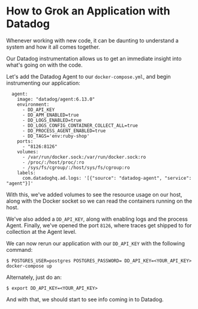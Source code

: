 # How to Grok an Application with Datadog

Whenever working with new code, it can be daunting to understand a system and how it all comes together.

Our Datadog instrumentation allows us to get an immediate insight into what's going on with the code. 

Let's add the Datadog Agent to our `docker-compose.yml`, and begin instrumenting our application:

```
  agent:
    image: "datadog/agent:6.13.0"
    environment:
      - DD_API_KEY
      - DD_APM_ENABLED=true
      - DD_LOGS_ENABLED=true
      - DD_LOGS_CONFIG_CONTAINER_COLLECT_ALL=true
      - DD_PROCESS_AGENT_ENABLED=true
      - DD_TAGS='env:ruby-shop'
    ports:
      - "8126:8126"
    volumes:
      - /var/run/docker.sock:/var/run/docker.sock:ro
      - /proc/:/host/proc/:ro
      - /sys/fs/cgroup/:/host/sys/fs/cgroup:ro
    labels:
      com.datadoghq.ad.logs: '[{"source": "datadog-agent", "service": "agent"}]'
```

With this, we've added volumes to see the resource usage on our host, along with the Docker socket so we can read the containers running on the host.

We've also added a `DD_API_KEY`, along with enabling logs and the process Agent. Finally, we've opened the port `8126`, where traces get shipped to for collection at the Agent level.

We can now rerun our application with our `DD_API_KEY` with the following command:

```
$ POSTGRES_USER=postgres POSTGRES_PASSWORD= DD_API_KEY=<YOUR_API_KEY> docker-compose up
```

Alternately, just do an:

```
$ export DD_API_KEY=<YOUR_API_KEY>
```

And with that, we should start to see info coming in to Datadog.